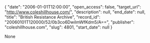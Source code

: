 {
  "date": "2006-01-01T12:00:00", 
  "open_access": false, 
  "target_url": "http://www.coleshillhouse.com/", 
  "description": null, 
  "end_date": null, 
  "title": "British Resistance Archive", 
  "record_id": "20060101T120000/52/0b3co6DwilmWfKdm5/A==", 
  "publisher": "coleshillhouse.com", 
  "slug": 4801, 
  "start_date": null
}

None
